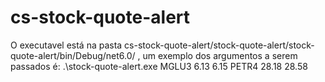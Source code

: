 # cs-stock-quote-alert
O executavel está na pasta cs-stock-quote-alert/stock-quote-alert/stock-quote-alert/bin/Debug/net6.0/ , um exemplo dos argumentos a serem passados é:  .\stock-quote-alert.exe MGLU3 6.13 6.15 PETR4 28.18 28.58
